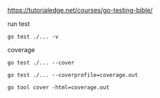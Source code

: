 https://tutorialedge.net/courses/go-testing-bible/

run test

```shell
go test ./... -v
```

coverage

```shell
go test ./... --cover

go test ./... --coverprofile=coverage.out

go tool cover -html=coverage.out
```
